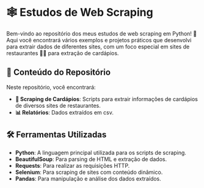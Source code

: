 
# 🕸️ Estudos de Web Scraping

Bem-vindo ao repositório dos meus estudos de web scraping em Python! 🐍 Aqui você encontrará vários exemplos e projetos práticos que desenvolvi para extrair dados de diferentes sites, com um foco especial em sites de restaurantes 🍔🍣 para extração de cardápios.

## 📂 Conteúdo do Repositório

Neste repositório, você encontrará:

- **📜 Scraping de Cardápios**: Scripts para extrair informações de cardápios de diversos sites de restaurantes.
- **📊 Relatórios**: Dados extraídos em csv.

## 🛠️ Ferramentas Utilizadas

- **Python**: A linguagem principal utilizada para os scripts de scraping.
- **BeautifulSoup**: Para parsing de HTML e extração de dados.
- **Requests**: Para realizar as requisições HTTP.
- **Selenium**: Para scraping de sites com conteúdo dinâmico.
- **Pandas**: Para manipulação e análise dos dados extraídos.

